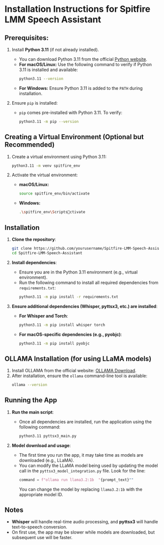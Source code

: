 # Installation Instructions for Spitfire LMM Speech Assistant

## Prerequisites:
1. Install **Python 3.11** (if not already installed).
    - You can download Python 3.11 from the official [Python website](https://www.python.org/downloads/release/python-311/).
    - **For macOS/Linux:** Use the following command to verify if Python 3.11 is installed and available:
      ```bash
      python3.11 --version
      ```
    - **For Windows:** Ensure Python 3.11 is added to the `PATH` during installation.

2. Ensure `pip` is installed:
   - `pip` comes pre-installed with Python 3.11. To verify:
      ```bash
      python3.11 -m pip --version
      ```

## Creating a Virtual Environment (Optional but Recommended)
1. Create a virtual environment using Python 3.11:
   ```bash
   python3.11 -m venv spitfire_env
   ```

2. Activate the virtual environment:
   - **macOS/Linux:**
     ```bash
     source spitfire_env/bin/activate
     ```
   - **Windows:**
     ```bash
     .\spitfire_env\Scriptsctivate
     ```

## Installation

1. **Clone the repository**:
   ```bash
   git clone https://github.com/yourusername/Spitfire-LMM-Speech-Assistant.git
   cd Spitfire-LMM-Speech-Assistant
   ```

2. **Install dependencies**:
   - Ensure you are in the Python 3.11 environment (e.g., virtual environment).
   - Run the following command to install all required dependencies from `requirements.txt`:
     ```bash
     python3.11 -m pip install -r requirements.txt
     ```

3. **Ensure additional dependencies (Whisper, pyttsx3, etc.) are installed**:
   - **For Whisper and Torch**:
     ```bash
     python3.11 -m pip install whisper torch
     ```
   - **For macOS-specific dependencies (e.g., pyobjc)**:
     ```bash
     python3.11 -m pip install pyobjc
     ```

## OLLAMA Installation (for using LLaMA models)
1. Install OLLAMA from the official website: [OLLAMA Download](https://ollama.com/download).
2. After installation, ensure the `ollama` command-line tool is available:
   ```bash
   ollama --version
   ```

## Running the App

1. **Run the main script**:
   - Once all dependencies are installed, run the application using the following command:
     ```bash
     python3.11 pyttsx3_main.py
     ```

2. **Model download and usage**:
   - The first time you run the app, it may take time as models are downloaded (e.g., LLaMA).
   - You can modify the LLaMA model being used by updating the model call in the `pyttsx3_model_integration.py` file. Look for the line:
     ```python
     command = f"ollama run llama3.2:1b  "{prompt_text}""
     ```
     You can change the model by replacing `llama3.2:1b` with the appropriate model ID.
   
## Notes
- **Whisper** will handle real-time audio processing, and **pyttsx3** will handle text-to-speech conversion.
- On first use, the app may be slower while models are downloaded, but subsequent use will be faster.
